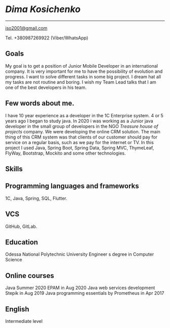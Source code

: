 # *Dima Kosichenko*
-------------------------------------
iso2001@gmail.com

Tel. +380987269922 (Viber/WhatsApp)

## Goals

My goal is to get a position of Junior Mobile Developer in an international company. 
It is very important for me to have the possibility of evolution and progress. 
I want to solve different tasks in  some big project. I dream hat all my tasks are not routine and boring.
I wish my Team Lead talks that I am one of the best developers in his team.

## Few words about me. 

I have 10 year experience as a developer in the 1C Enterprise system. 4 or 5 years ago I began to study java. 
In 2020 i was working as a Junior java developer in the small group of developers in the NGO *Treasure house of projects* company. 
We were developing the online CRM solution. The main thing of this CRM system was that clients of our customer should pay for service 
on a regular basis, such as we pay for the internet or TV.  In this project I used Java, Spring Boot, Spring Data, Spring MVC, ThymeLeaf, 
FlyWay, Bootstrap, Mockito and some other technologies.  

## Skills

## Programming languages and frameworks 
1C, Java, Spring, SQL, Flutter.

## VCS
GitHub, GitLab.

## Education
Odessa National Polytechnic University Engineer s degree in Computer Science
## Online courses
Java Summer 2020 EPAM in Aug 2020
Java web services development Stepik in Aug 2019
Java programming essentials by Prometheus  in Apr 2017 
## English
Intermediate level
